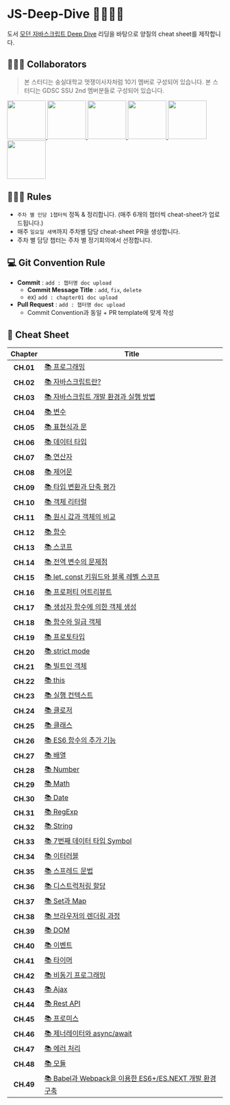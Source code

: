 # JS-Deep-Dive 🦁🏊🏻‍♀️
도서 [모던 자바스크립트 Deep Dive](http://www.yes24.com/Product/Goods/92742567) 리딩을 바탕으로 양질의 cheat sheet를 제작합니다.    

## 🏄🏻‍♂️ Collaborators
> 본 스터디는 숭실대학교 멋쟁이사자처럼 10기 멤버로 구성되어 있습니다.
> 본 스터디는 GDSC SSU 2nd 멤버분들로 구성되어 있습니다.
<p>
<a href="https://github.com/Sang-minKIM">
    <img src="https://github.com/Sang-minKIM.png" width="90">
</a>
<a href="https://github.com/seocylucky">
    <img src="https://github.com/seocylucky.png" width="90">
</a>
<a href="https://github.com/yoo-jimin127">
    <img src="https://github.com/yoo-jimin127.png" width="90">
</a>
<a href="https://github.com/Jun99uu">
    <img src="https://github.com/Jun99uu.png" width="90">
</a>
<a href="https://github.com/da-in">
    <img src="https://github.com/da-in.png" width="90">
</a>
<a href="https://github.com/HwangSunBeom">
    <img src="https://github.com/HwangSunBeom.png" width="90">
</a>
</p>

## 🏊🏻‍♀️ Rules
- `주차 별 인당 1챕터씩` 정독 & 정리합니다. (매주 6개의 챕터씩 cheat-sheet가 업로드됩니다.)
- 매주 `일요일 새벽`까지 주차별 담당 cheat-sheet PR을 생성합니다.
- 주차 별 담당 챕터는 주차 별 정기회의에서 선정합니다.

## 💻 Git Convention Rule
- **Commit** : `add : 챕터명 doc upload`
    - **Commit Message Title** : `add`, `fix`, `delete`
    - ex) `add : chapter01 doc upload`
- **Pull Request** : `add : 챕터명 doc upload`
    - Commit Convention과 동일 + PR template에 맞게 작성

## 📎 Cheat Sheet
|**Chapter**|**Title**|
|:-:|-|
|**CH.01**|[📚 프로그래밍](https://github.com/likelion-ssu/JS-Deep-Dive/tree/main/JS%20Deep%20Dive%20cheat-sheet/01.%20%ED%94%84%EB%A1%9C%EA%B7%B8%EB%9E%98%EB%B0%8D)|
|**CH.02**|[📚 자바스크립트란?](https://github.com/likelion-ssu/JS-Deep-Dive/tree/main/JS%20Deep%20Dive%20cheat-sheet/02.%20%EC%9E%90%EB%B0%94%EC%8A%A4%ED%81%AC%EB%A6%BD%ED%8A%B8%EB%9E%80%3F)|
|**CH.03**|[📚 자바스크립트 개발 환경과 실행 방법](https://github.com/likelion-ssu/JS-Deep-Dive/tree/main/JS%20Deep%20Dive%20cheat-sheet/03.%20%EC%9E%90%EB%B0%94%EC%8A%A4%ED%81%AC%EB%A6%BD%ED%8A%B8%20%EA%B0%9C%EB%B0%9C%20%ED%99%98%EA%B2%BD%EA%B3%BC%20%EC%8B%A4%ED%96%89%20%EB%B0%A9%EB%B2%95)|
|**CH.04**|[📚 변수](https://github.com/likelion-ssu/JS-Deep-Dive/tree/main/JS%20Deep%20Dive%20cheat-sheet/04.%20%EB%B3%80%EC%88%98)|
|**CH.05**|[📚 표현식과 문](https://github.com/likelion-ssu/JS-Deep-Dive/tree/main/JS%20Deep%20Dive%20cheat-sheet/05.%20%ED%91%9C%ED%98%84%EC%8B%9D%EA%B3%BC%20%EB%AC%B8)|
|**CH.06**|[📚 데이터 타입](https://github.com/likelion-ssu/JS-Deep-Dive/tree/main/JS%20Deep%20Dive%20cheat-sheet/06.%20%EB%8D%B0%EC%9D%B4%ED%84%B0%20%ED%83%80%EC%9E%85)|
|**CH.07**|[📚 연산자](https://github.com/likelion-ssu/JS-Deep-Dive/tree/main/JS%20Deep%20Dive%20cheat-sheet/07.%20%EC%97%B0%EC%82%B0%EC%9E%90)|
|**CH.08**|[📚 제어문](https://github.com/likelion-ssu/JS-Deep-Dive/tree/main/JS%20Deep%20Dive%20cheat-sheet/08.%20%EC%A0%9C%EC%96%B4%EB%AC%B8)|
|**CH.09**|[📚 타입 변환과 단축 평가](https://github.com/likelion-ssu/JS-Deep-Dive/tree/main/JS%20Deep%20Dive%20cheat-sheet/09.%20%ED%83%80%EC%9E%85%20%EB%B3%80%ED%99%98%EA%B3%BC%20%EB%8B%A8%EC%B6%95%20%ED%8F%89%EA%B0%80)|
|**CH.10**|[📚 객체 리터럴](https://github.com/likelion-ssu/JS-Deep-Dive/tree/main/JS%20Deep%20Dive%20cheat-sheet/10.%20%EA%B0%9D%EC%B2%B4%20%EB%A6%AC%ED%84%B0%EB%9F%B4)|
|**CH.11**|[📚 원시 값과 객체의 비교](https://github.com/likelion-ssu/JS-Deep-Dive/tree/main/JS%20Deep%20Dive%20cheat-sheet/11.%20%EC%9B%90%EC%8B%9C%20%EA%B0%92%EA%B3%BC%20%EA%B0%9D%EC%B2%B4%EC%9D%98%20%EB%B9%84%EA%B5%90)|
|**CH.12**|[📚 함수](https://github.com/likelion-ssu/JS-Deep-Dive/tree/main/JS%20Deep%20Dive%20cheat-sheet/12.%20%ED%95%A8%EC%88%98)|
|**CH.13**|[📚 스코프](https://github.com/likelion-ssu/JS-Deep-Dive/tree/main/JS%20Deep%20Dive%20cheat-sheet/13.%20%EC%8A%A4%EC%BD%94%ED%94%84)|
|**CH.14**|[📚 전역 변수의 문제점](https://github.com/likelion-ssu/JS-Deep-Dive/tree/main/JS%20Deep%20Dive%20cheat-sheet/14.%20%EC%A0%84%EC%97%AD%20%EB%B3%80%EC%88%98%EC%9D%98%20%EB%AC%B8%EC%A0%9C%EC%A0%90)|
|**CH.15**|[📚 let, const 키워드와 블록 레벨 스코프](https://github.com/likelion-ssu/JS-Deep-Dive/tree/main/JS%20Deep%20Dive%20cheat-sheet/15.%20let%2C%20const%20%ED%82%A4%EC%9B%8C%EB%93%9C%EC%99%80%20%EB%B8%94%EB%A1%9D%20%EB%A0%88%EB%B2%A8%20%EC%8A%A4%EC%BD%94%ED%94%84)|
|**CH.16**|[📚 프로퍼티 어트리뷰트](https://github.com/likelion-ssu/JS-Deep-Dive/tree/main/JS%20Deep%20Dive%20cheat-sheet/16.%20%ED%94%84%EB%A1%9C%ED%8D%BC%ED%8B%B0%20%EC%96%B4%ED%8A%B8%EB%A6%AC%EB%B7%B0%ED%8A%B8)|
|**CH.17**|[📚 생성자 함수에 의한 객체 생성](https://github.com/likelion-ssu/JS-Deep-Dive/tree/main/JS%20Deep%20Dive%20cheat-sheet/17.%20%EC%83%9D%EC%84%B1%EC%9E%90%20%ED%95%A8%EC%88%98%EC%97%90%20%EC%9D%98%ED%95%9C%20%EA%B0%9D%EC%B2%B4%20%EC%83%9D%EC%84%B1)|
|**CH.18**|[📚 함수와 일급 객체](https://github.com/likelion-ssu/JS-Deep-Dive/tree/main/JS%20Deep%20Dive%20cheat-sheet/18.%20%ED%95%A8%EC%88%98%EC%99%80%20%EC%9D%BC%EA%B8%89%20%EA%B0%9D%EC%B2%B4)|
|**CH.19**|[📚 프로토타입](https://github.com/likelion-ssu/JS-Deep-Dive/tree/main/JS%20Deep%20Dive%20cheat-sheet/19.%20%ED%94%84%EB%A1%9C%ED%86%A0%ED%83%80%EC%9E%85)|
|**CH.20**|[📚 strict mode](https://github.com/likelion-ssu/JS-Deep-Dive/tree/main/JS%20Deep%20Dive%20cheat-sheet/20.%20strict%20mode)|
|**CH.21**|[📚 빌트인 객체](https://github.com/likelion-ssu/JS-Deep-Dive/tree/main/JS%20Deep%20Dive%20cheat-sheet/21.%20%EB%B9%8C%ED%8A%B8%EC%9D%B8%20%EA%B0%9D%EC%B2%B4)|
|**CH.22**|[📚 this](https://github.com/likelion-ssu/JS-Deep-Dive/tree/main/JS%20Deep%20Dive%20cheat-sheet/22.%20this)|
|**CH.23**|[📚 실행 컨텍스트](https://github.com/likelion-ssu/JS-Deep-Dive/tree/main/JS%20Deep%20Dive%20cheat-sheet/23.%20%EC%8B%A4%ED%96%89%20%EC%BB%A8%ED%85%8D%EC%8A%A4%ED%8A%B8)|
|**CH.24**|[📚 클로저](https://github.com/likelion-ssu/JS-Deep-Dive/tree/main/JS%20Deep%20Dive%20cheat-sheet/24.%20%ED%81%B4%EB%A1%9C%EC%A0%80)|
|**CH.25**|[📚 클래스](https://github.com/likelion-ssu/JS-Deep-Dive/tree/main/JS%20Deep%20Dive%20cheat-sheet/25.%20%ED%81%B4%EB%9E%98%EC%8A%A4)|
|**CH.26**|[📚 ES6 함수의 추가 기능](https://github.com/likelion-ssu/JS-Deep-Dive/tree/main/JS%20Deep%20Dive%20cheat-sheet/26.%20ES6%20%ED%95%A8%EC%88%98%EC%9D%98%20%EC%B6%94%EA%B0%80%20%EA%B8%B0%EB%8A%A5)|
|**CH.27**|[📚 배열](https://github.com/likelion-ssu/JS-Deep-Dive/tree/main/JS%20Deep%20Dive%20cheat-sheet/27.%20%EB%B0%B0%EC%97%B4)|
|**CH.28**|[📚 Number](https://github.com/likelion-ssu/JS-Deep-Dive/tree/main/JS%20Deep%20Dive%20cheat-sheet/28.%20Number)|
|**CH.29**|[📚 Math](https://github.com/likelion-ssu/JS-Deep-Dive/tree/main/JS%20Deep%20Dive%20cheat-sheet/29.%20Math)|
|**CH.30**|[📚 Date](https://github.com/likelion-ssu/JS-Deep-Dive/tree/main/JS%20Deep%20Dive%20cheat-sheet/30.%20Date)|
|**CH.31**|[📚 RegExp](https://github.com/likelion-ssu/JS-Deep-Dive/tree/main/JS%20Deep%20Dive%20cheat-sheet/31.%20RegExp)|
|**CH.32**|[📚 String](https://github.com/likelion-ssu/JS-Deep-Dive/tree/main/JS%20Deep%20Dive%20cheat-sheet/32.%20String)|
|**CH.33**|[📚 7번째 데이터 타입 Symbol](https://github.com/likelion-ssu/JS-Deep-Dive/tree/main/JS%20Deep%20Dive%20cheat-sheet/33.%207%EB%B2%88%EC%A7%B8%20%EB%8D%B0%EC%9D%B4%ED%84%B0%20%ED%83%80%EC%9E%85%20Symbol)|
|**CH.34**|[📚 이터러블](https://github.com/likelion-ssu/JS-Deep-Dive/tree/main/JS%20Deep%20Dive%20cheat-sheet/34.%20%EC%9D%B4%ED%84%B0%EB%9F%AC%EB%B8%94)|
|**CH.35**|[📚 스프레드 문법](https://github.com/likelion-ssu/JS-Deep-Dive/tree/main/JS%20Deep%20Dive%20cheat-sheet/35.%20%EC%8A%A4%ED%94%84%EB%A0%88%EB%93%9C%20%EB%AC%B8%EB%B2%95)|
|**CH.36**|[📚 디스트럭처링 할당](https://github.com/likelion-ssu/JS-Deep-Dive/tree/main/JS%20Deep%20Dive%20cheat-sheet/36.%20%EB%94%94%EC%8A%A4%ED%8A%B8%EB%9F%AD%EC%B2%98%EB%A7%81%20%ED%95%A0%EB%8B%B9)|
|**CH.37**|[📚 Set과 Map](https://github.com/likelion-ssu/JS-Deep-Dive/tree/main/JS%20Deep%20Dive%20cheat-sheet/37.%20Set%EA%B3%BC%20Map)|
|**CH.38**|[📚 브라우저의 렌더링 과정](https://github.com/likelion-ssu/JS-Deep-Dive/tree/main/JS%20Deep%20Dive%20cheat-sheet/38.%20%EB%B8%8C%EB%9D%BC%EC%9A%B0%EC%A0%80%EC%9D%98%20%EB%A0%8C%EB%8D%94%EB%A7%81%20%EA%B3%BC%EC%A0%95)|
|**CH.39**|[📚 DOM](https://github.com/likelion-ssu/JS-Deep-Dive/tree/main/JS%20Deep%20Dive%20cheat-sheet/39.%20DOM)|
|**CH.40**|[📚 이벤트](https://github.com/likelion-ssu/JS-Deep-Dive/tree/main/JS%20Deep%20Dive%20cheat-sheet/40.%20%EC%9D%B4%EB%B2%A4%ED%8A%B8)|
|**CH.41**|[📚 타이머](https://github.com/likelion-ssu/JS-Deep-Dive/tree/main/JS%20Deep%20Dive%20cheat-sheet/41.%20%ED%83%80%EC%9D%B4%EB%A8%B8)|
|**CH.42**|[📚 비동기 프로그래밍](https://github.com/likelion-ssu/JS-Deep-Dive/tree/main/JS%20Deep%20Dive%20cheat-sheet/42.%20%EB%B9%84%EB%8F%99%EA%B8%B0%20%ED%94%84%EB%A1%9C%EA%B7%B8%EB%9E%98%EB%B0%8D)|
|**CH.43**|[📚 Ajax](https://github.com/likelion-ssu/JS-Deep-Dive/tree/main/JS%20Deep%20Dive%20cheat-sheet/43.%20Ajax)|
|**CH.44**|[📚 Rest API](https://github.com/likelion-ssu/JS-Deep-Dive/tree/main/JS%20Deep%20Dive%20cheat-sheet/44.%20Rest%20API)|
|**CH.45**|[📚 프로미스](https://github.com/likelion-ssu/JS-Deep-Dive/tree/main/JS%20Deep%20Dive%20cheat-sheet/45.%20%ED%94%84%EB%A1%9C%EB%AF%B8%EC%8A%A4)|
|**CH.46**|[📚 제너레이터와 async/await](https://github.com/likelion-ssu/JS-Deep-Dive/tree/main/JS%20Deep%20Dive%20cheat-sheet/46.%20%EC%A0%9C%EB%84%88%EB%A0%88%EC%9D%B4%ED%84%B0%EC%99%80%20async%26await)|
|**CH.47**|[📚 에러 처리](https://github.com/likelion-ssu/JS-Deep-Dive/tree/main/JS%20Deep%20Dive%20cheat-sheet/47.%20%EC%97%90%EB%9F%AC%20%EC%B2%98%EB%A6%AC)|
|**CH.48**|[📚 모듈](https://github.com/likelion-ssu/JS-Deep-Dive/tree/main/JS%20Deep%20Dive%20cheat-sheet/48.%20%EB%AA%A8%EB%93%88)|
|**CH.49**|[📚 Babel과 Webpack을 이용한 ES6+/ES.NEXT 개발 환경 구축](https://github.com/likelion-ssu/JS-Deep-Dive/tree/main/JS%20Deep%20Dive%20cheat-sheet/49.%20Babel%EA%B3%BC%20Webpack%EC%9D%84%20%EC%9D%B4%EC%9A%A9%ED%95%9C%20ES6%2B%26ES.Next%20%EA%B0%9C%EB%B0%9C%20%ED%99%98%EA%B2%BD%20%EA%B5%AC%EC%B6%95)|
 

